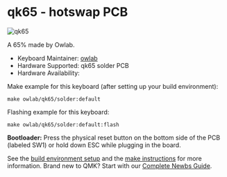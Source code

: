 # qk65 - hotswap PCB

![qk65](https://i.imgur.com/BnZl8Xz.png)

A 65% made by Owlab.

* Keyboard Maintainer: [owlab](https://github.com/owlab-git)
* Hardware Supported: qk65 solder PCB
* Hardware Availability: 

Make example for this keyboard (after setting up your build environment):

    make owlab/qk65/solder:default

Flashing example for this keyboard:

    make owlab/qk65/solder:default:flash

**Bootloader:** Press the physical reset button on the bottom side of the PCB (labeled SW1) or hold down ESC while plugging in the board.

See the [build environment setup](https://docs.qmk.fm/#/getting_started_build_tools) and the [make instructions](https://docs.qmk.fm/#/getting_started_make_guide) for more information. Brand new to QMK? Start with our [Complete Newbs Guide](https://docs.qmk.fm/#/newbs).